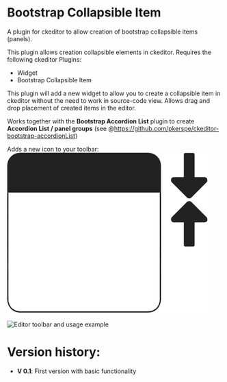 # Bootstrap Collapsible Item
A plugin for ckeditor to allow creation of bootstrap collapsible items (panels).

This plugin allows creation collapsible elements in ckeditor.
Requires the following ckeditor Plugins:
 - Widget
 - Bootstrap Collapsible Item
 
This plugin will add a new widget to allow you to create a collapsible item in ckeditor without the need to work in source-code view.
Allows drag and drop placement of created items in the editor.

Works together with the __Bootstrap Accordion List__ plugin to create __Accordion List / panel groups__ (see @https://github.com/pkerspe/ckeditor-bootstrap-accordionList)

Adds a new icon to your toolbar: 
![icon](./icons/collapsibleItem.png?raw=true "icon in toolbar")

![Editor toolbar and usage example](https://raw.githubusercontent.com/pkerspe/ckeditor-bootstrap-collapsibleItem/master/doc/images/ckeditor-collapsible-item-editor-view.png?raw=true "Editor toolbar and usage example")

# Version history:  

- __V 0.1__: First version with basic functionality